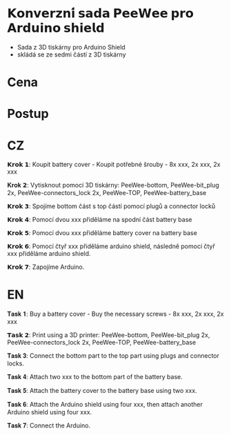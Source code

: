 # 𝗞𝗼𝗻𝘃𝗲𝗿𝘇𝗻𝗶́ 𝘀𝗮𝗱𝗮 𝗣𝗲𝗲𝗪𝗲𝗲 𝗽𝗿𝗼 𝗔𝗿𝗱𝘂𝗶𝗻𝗼 𝘀𝗵𝗶𝗲𝗹𝗱 
* Sada z 3D tiskárny pro Arduino Shield
* skládá se ze sedmi částí z 3D tiskárny

# Cena

# Postup
# CZ
𝗞𝗿𝗼𝗸 𝟭:
Koupit battery cover - 
Koupit potřebné šrouby - 8x xxx, 2x xxx, 2x xxx

𝐊𝐫𝐨𝐤 𝟮:
Vytisknout pomocí 3D tiskárny: PeeWee-bottom, PeeWee-bit_plug 2x, PeeWee-connectors_lock 2x, PeeWee-TOP, PeeWee-battery_base

𝗞𝗿𝗼𝗸 𝟯:
Spojíme bottom část s top částí pomocí plugů a connector locků

𝗞𝗿𝗼𝗸 𝟰:
Pomocí dvou xxx přiděláme na spodní část battery base

𝗞𝗿𝗼𝗸 𝟱: 
Pomocí dvou xxx přiděláme battery cover na battery base

𝗞𝗿𝗼𝗸 𝟲: 
Pomocí čtyř xxx přiděláme arduino shield, následně pomocí čtyř xxx přiděláme arduino shield.

𝗞𝗿𝗼𝗸 𝟳:
Zapojíme Arduino.

# EN
𝐓𝐚𝐬𝐤 𝟏:
Buy a battery cover -
Buy the necessary screws - 8x xxx, 2x xxx, 2x xxx

𝗧𝗮𝘀𝗸 𝟮:
Print using a 3D printer: PeeWee-bottom, PeeWee-bit_plug 2x, PeeWee-connectors_lock 2x, PeeWee-TOP, PeeWee-battery_base

𝐓𝐚𝐬𝐤 𝟑:
Connect the bottom part to the top part using plugs and connector locks.

𝐓𝐚𝐬𝐤 𝟒:
Attach two xxx to the bottom part of the battery base.

𝐓𝐚𝐬𝐤 𝟓:
Attach the battery cover to the battery base using two xxx.

𝐓𝐚𝐬𝐤 𝟔:
Attach the Arduino shield using four xxx, then attach another Arduino shield using four xxx.

𝐓𝐚𝐬𝐤 𝟕:
Connect the Arduino.



